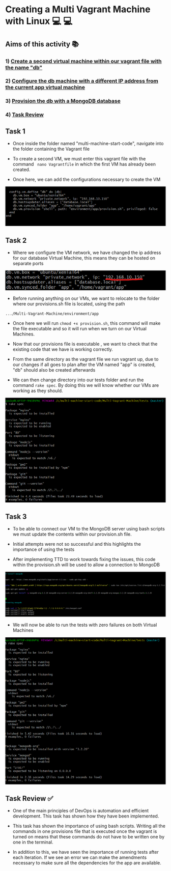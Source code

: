# Creating a Multi Vagrant Machine with Linux :computer: :computer:

## Aims of this activity :books:

### 1) [Create a second virtual machine within our vagrant file with the name "db"](#Task-1)

### 2) [Configure the db machine with a different IP address from the current app virtual machine](#Task-2)

### 3) [Provision the db with a MongoDB database](#Task-3)

### 4) [Task Review](#Task-Review)


## Task 1

- Once inside the folder named "multi-machine-start-code", navigate into the folder containing the
Vagrant file

- To create a second VM, we must enter this vagrant file with the command ``` nano Vagrantfile``` in which the first 
VM has already been created.

- Once here, we can add the configurations necessary to create the VM

![vagrant file](images/new_vm_snippet.png)

## Task 2

- Where we configure the VM network, we have changed the ip address
for our database Virtual Machine, this means they can be hosted on separate ports

![vagrant file](images/ip_address_snippet.png)

- Before running anything on our VMs, we want to relocate to the folder where our provisions.sh
file is located, using the path

```
.../Multi-Vagrant-Machine/environment/app
```

- Once here we will run ``` chmod +x provision.sh ```, this command will make the file executable and so
it will run when we turn on our Virtual Machines.

- Now that our provisions file is executable , we want to check that the existing code that we have is working correctly.
- From the same directory as the vagrant file we run vagrant up, due to our changes if all goes to plan
after the VM named "app" is created, "db" should also be created afterwards

- We can then change directory into our tests folder and run the command ``` rake spec ```. By doing this we will know whether
our VMs are working as they should.

![vagrant file](images/vm_test_pass_1.png)


## Task 3

- To be able to connect our VM to the MongoDB server using bash scripts we must update the contents within our 
provision.sh file.

- Initial attempts were not so successful and this highlights the importance of using the tests

- After implementing TTD to work towards fixing the issues, this code within the provision.sh
 will be used to allow a connection to MongoDB

![vagrant file](images/installing_mongo_db.png)


- We will now be able to run the tests with zero failures on both Virtual Machines

![vagrant file](images/all_test_passes.png)

## Task Review :white_check_mark:

- One of the main principles of DevOps is automation and efficient development. This task has shown how they have been implemented.

- This task has shown the importance of using bash scripts. Writing all the commands in one provisions file that is executed
once the vagrant is turned on means that these commands do not have to be written one by one in the terminal.

- In addition to this, we have seen the importance of running tests after each iteration. If we see an error we can make
the amendments necessary to make sure all the dependencies for the app are available.


